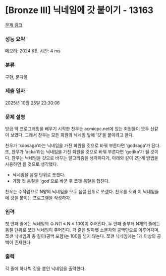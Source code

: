 # [Bronze III] 닉네임에 갓 붙이기 - 13163 

[문제 링크](https://www.acmicpc.net/problem/13163) 

### 성능 요약

메모리: 2024 KB, 시간: 4 ms

### 분류

구현, 문자열

### 제출 일자

2025년 10월 25일 23:30:06

### 문제 설명

<p>방금 막 프로그래밍을 배우기 시작한 찬우는 acmicpc.net에 있는 회원들이 모두 신같이 보였다. 그래서 찬우는 모든 회원의 닉네임 앞에 ‘갓’을 붙이려고 한다.</p>

<p>찬우가 ‘koosaga’라는 닉네임을 가진 회원을 갓으로 바꿔 부른다면 ‘godsaga’가 된다. 또, 찬우가 ‘acka’라는 닉네임을 가진 회원을 갓으로 바꿔 부른다면 ‘godka’가 될 것이다. 찬우는 닉네임을 갓으로 바꾸는 알고리즘을 생각하다가, 아래와 같이 2단계 방법을 사용하면 될 것으로 생각했다.</p>

<ul>
	<li>닉네임을 음절 단위로 쪼갠다.</li>
	<li>가장 첫 음절을 ‘god’으로 바꾼 후 쪼갠 음절을 합친다.</li>
</ul>

<p>찬우는 수작업으로 N명의 닉네임을 모두 음절 단위로 쪼갰다. 찬우를 도와 이 닉네임들에 갓을 붙이는 프로그램을 작성하자.</p>

### 입력 

 <p>첫 번째 줄에는 닉네임의 수 N(1 ≤ N ≤ 100)이 주어진다. 두 번째 줄부터 N개의 줄에는 음절 단위로 쪼갠 닉네임이 주어진다. 각 줄은 알파벳 소문자와 공백만으로 이루어지며, 쪼갠 닉네임의 총 길이(공백 포함)는 100을 넘지 않는다. 쪼갠 닉네임에는 1개 이상의 공백이 존재한다.</p>

### 출력 

 <p>각 줄에 하나씩 갓을 붙인 닉네임을 출력한다.</p>

